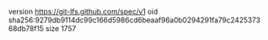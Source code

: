 version https://git-lfs.github.com/spec/v1
oid sha256:9279db9114dc99c166d5986cd6beaaf96a0b0294291fa79c242537368db78f15
size 1757
